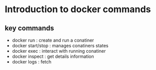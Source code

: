 # Introduction to docker commands
 
## key commands 

* docker run : create and run a conatiner 
* docker start/stop : manages conatiners states 
* docker exec : interact with running conatiner
* docker inspect : get details information
* docker logs : fetch